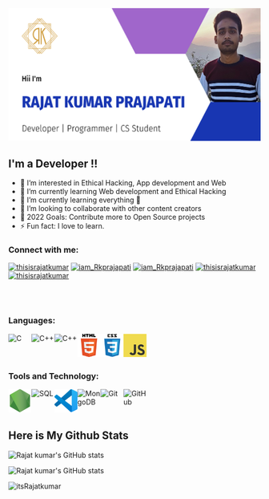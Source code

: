 [<img alt="Banner" width="" src="banner.png"/>][website]


## I'm a Developer !!

- 👀 I’m interested in Ethical Hacking, App development and Web
- 🌱 I’m currently learning Web development and Ethical Hacking
- 🌱 I’m currently learning everything 🤣
- 👯 I’m looking to collaborate with other content creators
- 🥅 2022 Goals: Contribute more to Open Source projects
- ⚡ Fun fact: I love to learn.

### Connect with me:

<a href="rajatkumar.tech" target="_blank"><img src="https://img.shields.io/badge/Rajatkumar.tech-000000?style=for-the-badge&logo=About.me&logoColor=white" alt="thisisrajatkumar" /></a>
<a href="https://twitter.com/iam_Rkprajapati" target="_blank"><img src="https://img.shields.io/twitter/follow/iam_Rkprajapati?logo=twitter&style=for-the-badge" alt="iam_Rkprajapati" /></a>
<a href="https://instagram.com/thisisrajatkumar" target="_blank"><img src="https://img.shields.io/badge/Follow @Thisisrajatkumar-E4405F?style=for-the-badge&logo=instagram&logoColor=white" alt="iam_Rkprajapati" /></a>
<a href="https://www.linkedin.com/in/thisisrajatkumar" target="_blank"><img src="https://img.shields.io/badge/LinkedIn @Thisisrajatkumar-0077B5?style=for-the-badge&logo=linkedin&logoColor=white" alt="thisisrajatkumar" /></a>
<a href="https://t.me/ThisisRajatKumar" target="_blank"><img src="https://img.shields.io/badge/Telegram-ThisisRajatKumar-33A8E3" alt="thisisrajatkumar" /></a>

 

<br />
<br />

### Languages:

<img align="left" alt="C" width="46px" src="https://img.icons8.com/color/48/000000/c-programming.png"/>
<img align="left" alt="C++" width="46px" src="https://img.icons8.com/color/48/000000/c-plus-plus-logo.png"/>
<img align="left" alt="C++" width="46px" src="https://img.icons8.com/color/48/000000/python--v2.png"/>
<img align="left" alt="HTML5" width="46px" src="https://raw.githubusercontent.com/github/explore/80688e429a7d4ef2fca1e82350fe8e3517d3494d/topics/html/html.png" />
<img align="left" alt="CSS3" width="46px" src="https://raw.githubusercontent.com/github/explore/80688e429a7d4ef2fca1e82350fe8e3517d3494d/topics/css/css.png" />
<img align="left" alt="JavaScript" width="46px" src="https://raw.githubusercontent.com/github/explore/80688e429a7d4ef2fca1e82350fe8e3517d3494d/topics/javascript/javascript.png" />



<br />
<br />

<br />

### Tools and Technology:

<img align="left" alt="Node.js" width="46px" src="https://raw.githubusercontent.com/github/explore/80688e429a7d4ef2fca1e82350fe8e3517d3494d/topics/nodejs/nodejs.png" />
<img align="left" alt="SQL" width="46px" src="https://img.icons8.com/external-flat-juicy-fish/60/000000/external-sql-coding-and-development-flat-flat-juicy-fish.png"/>
<img align="left" alt="Visual Studio Code" width="46px" src="https://raw.githubusercontent.com/github/explore/80688e429a7d4ef2fca1e82350fe8e3517d3494d/topics/visual-studio-code/visual-studio-code.png" />
<img align="left" alt="MongoDB" width="46px" src="https://img.icons8.com/external-tal-revivo-color-tal-revivo/24/000000/external-mongodb-a-cross-platform-document-oriented-database-program-logo-color-tal-revivo.png"/>
<img align="left" alt="Git" width="46px"src="https://img.icons8.com/color/48/000000/git.png"/>
<img align="left" alt="GitHub" width="46px" src="https://img.icons8.com/fluency/48/000000/github.png"/>

<br />
<br />
<br />

## Here is My Github Stats

![Rajat kumar's GitHub stats](https://github-readme-stats.vercel.app/api?username=itsRajatkumar)

![Rajat kumar's GitHub stats](https://github-readme-streak-stats.herokuapp.com/?user=itsRajatkumar&)



<p><img align="left" src="https://github-readme-stats.vercel.app/api/top-langs?username=itsRajatkumar&show_icons=true&locale=en&layout=compact" alt="itsRajatkumar" /></p>
<!---
itsRajatkumar/itsRajatkumar is a ✨ special ✨ repository because its `README.md` (this file) appears on your GitHub profile.
You can click the Preview link to take a look at your changes.
--->


[website]: https://rajatkumar.tech
[twitter]: https://twitter.com/iam_Rkprajapati
[instagram]: https://instagram.com/thisisrajatkumar
[linkedin]: https://linkedin.com/in/thisisrajatkumar
